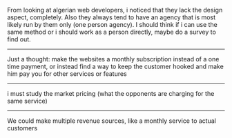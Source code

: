 From looking at algerian web developers, i noticed that they lack the design aspect, completely. Also they always tend to have an agency that is most likely run by them only (one person agency). I should think if i can use the same method or i should work as a person directly, maybe do a survey to find out.

---
Just a thought: make the websites a monthly subscription instead of a one time payment, or instead find a way to keep the customer hooked and make him pay you for other services or features

---
i must study the market pricing (what the opponents are charging for the same service)

---
We could make multiple revenue sources, like a monthly service to actual customers 